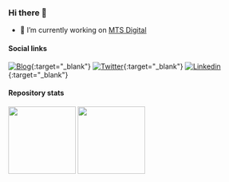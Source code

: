 ### Hi there 👋

- 🔭 I’m currently working on [MTS Digital](https://mts-digital.ru/)

#### Social links

[![Blog](https://img.shields.io/badge/blog-FFA500?style=for-the-badge&logo=rss&logoColor=white)](https://countneuroman.github.io/){:target="_blank"}
[![Twitter](https://img.shields.io/badge/twitter-1DA1F2?style=for-the-badge&logo=twitter&logoColor=white)](https://twitter.com/CountNeuroman){:target="_blank"}
[![Linkedin](https://img.shields.io/badge/linkedin-0077B5?style=for-the-badge&logo=linkedin&logoColor=white)](https://www.linkedin.com/in/countneuroman/){:target="_blank"}

#### Repository stats

<div>
  <img height="135px" src="https://github-readme-stats.vercel.app/api?username=countneuroman&theme=nord&show_icons=true&hide_title=true&hide_border=true&hide_rank=true&include_all_commits=true&count_private=true&line_height=21">
  <img height="135px" src="https://github-readme-stats.vercel.app/api/top-langs/?username=countneuroman&theme=nord&&hide_title=true&hide_border=true&layout=compact&langs_count=8">
</div>
